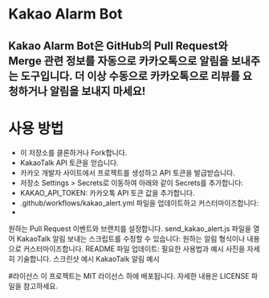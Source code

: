 # Kakao Alarm Bot

## Kakao Alarm Bot은 GitHub의 Pull Request와 Merge 관련 정보를 자동으로 카카오톡으로 알림을 보내주는 도구입니다. 더 이상 수동으로 카카오톡으로 리뷰를 요청하거나 알림을 보내지 마세요!

# 사용 방법

- 이 저장소를 클론하거나 Fork합니다.
- KakaoTalk API 토큰을 얻습니다.
- 카카오 개발자 사이트에서 프로젝트를 생성하고 API 토큰을 발급받습니다.
- 저장소 Settings > Secrets로 이동하여 아래와 같이 Secrets를 추가합니다:
- KAKAO_API_TOKEN: 카카오톡 API 토큰 값을 추가합니다.
- .github/workflows/kakao_alert.yml 파일을 업데이트하고 커스터마이즈합니다:
- 
원하는 Pull Request 이벤트와 브랜치를 설정합니다.
send_kakao_alert.js 파일을 열어 KakaoTalk 알림 보내는 스크립트를 수정할 수 있습니다:
원하는 알림 형식이나 내용으로 커스터마이즈합니다.
README 파일 업데이트:
필요한 사용법과 예시 사진을 자세히 기술합니다.
스크린샷 예시
KakaoTalk 알림 예시

#라이선스
이 프로젝트는 MIT 라이선스 하에 배포됩니다. 자세한 내용은 LICENSE 파일을 참고하세요.
